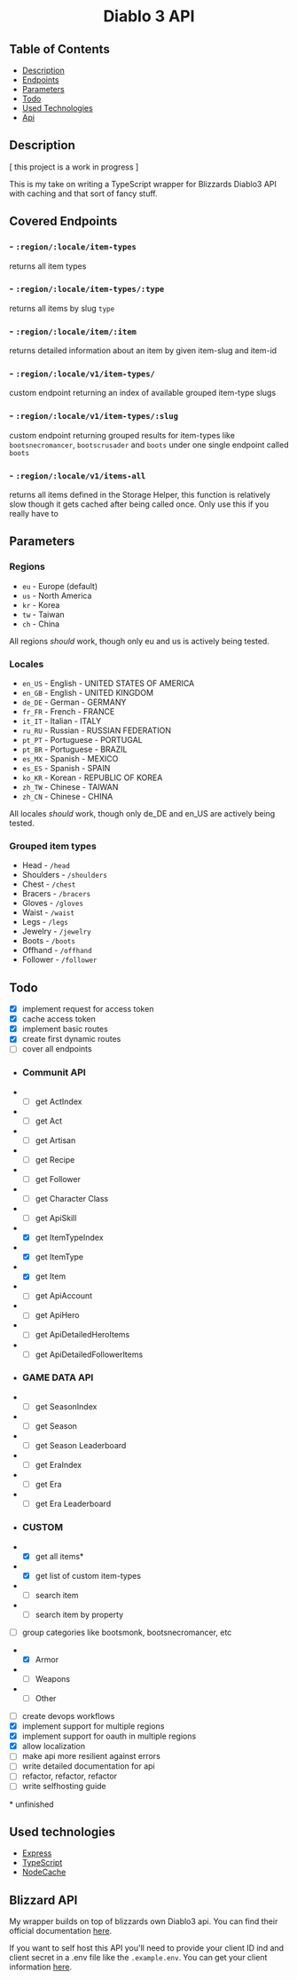 <div align=center>
  <h1>Diablo 3 API</h1>
</div>

## Table of Contents

- [ Description ](#description)
- [ Endpoints ](#endpoints)
- [ Parameters ](#parameters)
- [ Todo ](#todo)
- [ Used Technologies](#technologies)
- [ Api ](#blizzard)

<a name="description"></a>

## Description

[ this project is a work in progress ]

This is my take on writing a TypeScript wrapper for Blizzards Diablo3 API with caching and that sort of fancy stuff.

<a name="endpoints"></a>

## Covered Endpoints

### - `:region/:locale/item-types`

returns all item types

### - `:region/:locale/item-types/:type`

returns all items by slug `type`

### - `:region/:locale/item/:item`

returns detailed information about an item by given item-slug and item-id

### - `:region/:locale/v1/item-types/`

custom endpoint returning an index of available grouped item-type slugs

### - `:region/:locale/v1/item-types/:slug`

custom endpoint returning grouped results for item-types like `bootsnecromancer`, `bootscrusader` and `boots` under one single endpoint called `boots`

### - `:region/:locale/v1/items-all`

returns all items defined in the Storage Helper, this function is relatively slow though it gets cached after being called once. Only use this if you really have to

<a name="parameters">

## Parameters

### Regions

- `eu` - Europe (default)
- `us` - North America
- `kr` - Korea
- `tw` - Taiwan
- `ch` - China

All regions _should_ work, though only eu and us is actively being tested.

### Locales

- `en_US` - English - UNITED STATES OF AMERICA
- `en_GB` - English - UNITED KINGDOM
- `de_DE` - German - GERMANY
- `fr_FR` - French - FRANCE
- `it_IT` - Italian - ITALY
- `ru_RU` - Russian - RUSSIAN FEDERATION
- `pt_PT` - Portuguese - PORTUGAL
- `pt_BR` - Portuguese - BRAZIL
- `es_MX` - Spanish - MEXICO
- `es_ES` - Spanish - SPAIN
- `ko_KR` - Korean - REPUBLIC OF KOREA
- `zh_TW` - Chinese - TAIWAN
- `zh_CN` - Chinese - CHINA

All locales _should_ work, though only de_DE and en_US are actively being tested.

### Grouped item types

- Head - `/head`
- Shoulders - `/shoulders`
- Chest - `/chest`
- Bracers - `/bracers`
- Gloves - `/gloves`
- Waist - `/waist`
- Legs - `/legs`
- Jewelry - `/jewelry`
- Boots - `/boots`
- Offhand - `/offhand`
- Follower - `/follower`

<a name="todo"></a>

## Todo

- [x] implement request for access token
- [x] cache access token
- [x] implement basic routes
- [x] create first dynamic routes
- [ ] cover all endpoints
- ### Communit API
- - [ ] get ActIndex
- - [ ] get Act
- - [ ] get Artisan
- - [ ] get Recipe
- - [ ] get Follower
- - [ ] get Character Class
- - [ ] get ApiSkill
- - [x] get ItemTypeIndex
- - [x] get ItemType
- - [x] get Item
- - [ ] get ApiAccount
- - [ ] get ApiHero
- - [ ] get ApiDetailedHeroItems
- - [ ] get ApiDetailedFollowerItems
- ### GAME DATA API
- - [ ] get SeasonIndex
- - [ ] get Season
- - [ ] get Season Leaderboard
- - [ ] get EraIndex
- - [ ] get Era
- - [ ] get Era Leaderboard
- ### CUSTOM
- - [x] get all items\*
- - [x] get list of custom item-types
- - [ ] search item
- - [ ] search item by property
- [ ] group categories like bootsmonk, bootsnecromancer, etc
- - [x] Armor
- - [ ] Weapons
- - [ ] Other
- [ ] create devops workflows
- [x] implement support for multiple regions
- [x] implement support for oauth in multiple regions
- [x] allow localization
- [ ] make api more resilient against errors
- [ ] write detailed documentation for api
- [ ] refactor, refactor, refactor
- [ ] write selfhosting guide

\* unfinished

<a name="technologies"></a>

## Used technologies

- [Express](https://expressjs.com/de/)
- [TypeScript](https://www.typescriptlang.org/)
- [NodeCache](https://www.npmjs.com/package/node-cache)

<a name="blizzard"></a>

## Blizzard API

My wrapper builds on top of blizzards own Diablo3 api. You can find their official documentation [here](https://develop.battle.net/documentation/diablo-3/).

If you want to self host this API you'll need to provide your client ID ind and client secret in a .env file like the `.example.env`.
You can get your client information [here](https://develop.battle.net/access/clients).
